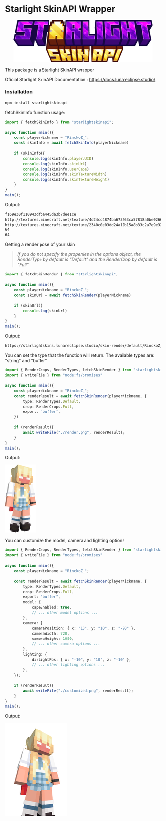 # Starlight SkinAPI Wrapper
<p align="center">
    <img src="./assets/images/logo.png" width=450>
</p>

This package is a Starlight SkinAPI wrapper

Oficial Starlight SkinAPI Documentation : https://docs.lunareclipse.studio/

### Installation
```bash
npm install starlightskinapi
```

fetchSkinInfo function usage:
```ts
import { fetchSkinInfo } from "starlightskinapi";

async function main(){
    const playerNickname = "RinckoZ_";
    const skinInfo = await fetchSkinInfo(playerNickname)

    if (skinInfo){
        console.log(skinInfo.playerUUID)
        console.log(skinInfo.skinUrl)
        console.log(skinInfo.userCape)
        console.log(skinInfo.skinTextureWidth)
        console.log(skinInfo.skinTextureHeight)
    }
}
main();
```
Output:
```bash
f169e30f110943dfba445da3b7dee1ce
http://textures.minecraft.net/texture/4d24cc4874ba673963ca57818a0be02666aa80f4747d00b45571e380ed9b54f7
http://textures.minecraft.net/texture/2340c0e03dd24a11b15a8b33c2a7e9e32abb2051b2481d0ba7defd635ca7a933
64
64
```

Getting a render pose of your skin
> _If you do not specify the properties in the options object, the RenderType by default is "Default" and the RenderCrop by default is "Full"_
```ts
import { fetchSkinRender } from "starlightskinapi";

async function main(){
    const playerNickname = "RinckoZ_";
    const skinUrl = await fetchSkinRender(playerNickname)

    if (skinUrl){
        console.log(skinUrl)
    }
}
main();
```
Output:
```bash
https://starlightskins.lunareclipse.studio/skin-render/default/RinckoZ_/full
```

You can set the type that the function will return. The available types are: "string" and "buffer"

```ts
import { RenderCrops, RenderTypes, fetchSkinRender } from "starlightskinapi";
import { writeFile } from "node:fs/promises"

async function main(){
    const playerNickname = "RinckoZ_";
    const renderResult = await fetchSkinRender(playerNickname, {
        type: RenderTypes.Default,
        crop: RenderCrops.Full,
        export: "buffer",
    })

    if (renderResult){
        await writeFile("./render.png", renderResult);
    }
}
main();
```
Output:

<img src="assets/images/render.png" width=100>

You can customize the model, camera and lighting options

```ts
import { RenderCrops, RenderTypes, fetchSkinRender } from "starlightskinapi";
import { writeFile } from "node:fs/promises"

async function main(){
    const playerNickname = "RinckoZ_";

    const renderResult = await fetchSkinRender(playerNickname, {
        type: RenderTypes.Default,
        crop: RenderCrops.Full,
        export: "buffer",
        model: {
            capeEnabled: true,
            // ... other model options ...
        },
        camera: {
            cameraPosition: { x: "10", y: "10", z: "-20" },
            cameraWidth: 720,
            cameraHeight: 1080,
            // ... other camera options ...
        },
        lighting: {
            dirLightPos: { x: "-10", y: "10", z: "-10" },
            // ... other lighting options ...
        },
    });

    if (renderResult){
        await writeFile("./customized.png", renderResult);
    }
}
main();
```

Output:

<img src="assets/images/customized.png" width=200>